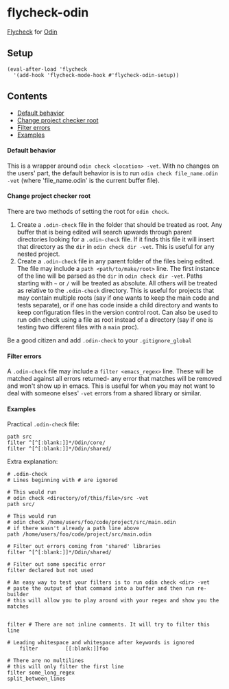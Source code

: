 # flycheck-odin
[Flycheck](https://www.flycheck.org/en/latest/) for [Odin](https://github.com/odin-lang/Odin)

## Setup
```elisp
(eval-after-load 'flycheck
  '(add-hook 'flycheck-mode-hook #'flycheck-odin-setup))
```

## Contents
* [Default behavior](#default-behavior)
* [Change project checker root](#change-project-checker-root)
* [Filter errors](#filter-errors)
* [Examples](#examples)

#### Default behavior
This is a wrapper around `odin check <location> -vet`. With no changes on the users' part, the default
behavior is is to run `odin check file_name.odin -vet` (where 'file_name.odin' is the current buffer file).


#### Change project checker root
There are two methods of setting the root for `odin check`.
1. Create a `.odin-check` file in the folder that should be treated as root. Any buffer that is being edited will search
upwards through parent directories looking for a `.odin-check` file. If it finds this file it will insert that directory
as the `dir` in `odin check dir -vet`. This is useful for any nested project.
2. Create a `.odin-check` file in any parent folder of the files being edited. The file may include a 
`path <path/to/make/root>` line. The first instance of the line will be parsed as the `dir` in `odin check dir -vet`. Paths 
starting with `~` or `/` will be treated as absolute. All others will be treated as relative to the `.odin-check` directory. 
This is useful for projects that may contain multiple roots (say if one wants to keep the main code and tests separate),
or if one has code inside a child directory and wants to keep configuration files in the version control root. Can also 
be used to run odin check using a file as root instead of a directory (say if one is testing two different files with 
a `main` proc).

Be a good citizen and add `.odin-check` to your `.gitignore_global`


#### Filter errors
A `.odin-check` file may include a `filter <emacs_regex>` line. These will be matched against all errors returned- any error 
that matches will be removed and won't show up in emacs. This is useful for when you may not want to deal with 
someone elses' `-vet` errors from a shared library or similar.


#### Examples
Practical `.odin-check` file:
```
path src
filter ^[^[:blank:]]*/Odin/core/
filter ^[^[:blank:]]*/Odin/shared/
```

Extra explanation:
```
# .odin-check
# Lines beginning with # are ignored

# This would run
# odin check <directory/of/this/file>/src -vet
path src/

# This would run
# odin check /home/users/foo/code/project/src/main.odin
# if there wasn't already a path line above
path /home/users/foo/code/project/src/main.odin

# Filter out errors coming from 'shared' libraries
filter ^[^[:blank:]]*/Odin/shared/

# Filter out some specific error
filter declared but not used

# An easy way to test your filters is to run odin check <dir> -vet
# paste the output of that command into a buffer and then run re-builder
# this will allow you to play around with your regex and show you the matches


filter # There are not inline comments. It will try to filter this line

# Leading whitespace and whitespace after keywords is ignored
    filter         [[:blank:]]foo
    
# There are no multilines
# this will only filter the first line
filter some_long_regex
split_between_lines
```
